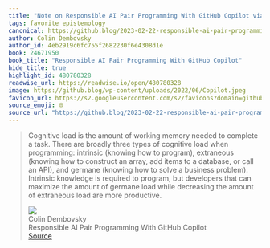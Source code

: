 ```yaml
---
title: "Note on Responsible AI Pair Programming With GitHub Copilot via Colin Dembovsky"
tags: favorite epistemology
canonical: https://github.blog/2023-02-22-responsible-ai-pair-programming-with-github-copilot/
author: Colin Dembovsky
author_id: 4eb2919c6fc755f2682230f6e4308d1e
book: 24671950
book_title: "Responsible AI Pair Programming With GitHub Copilot"
hide_title: true
highlight_id: 480780328
readwise_url: https://readwise.io/open/480780328
image: https://github.blog/wp-content/uploads/2022/06/Copilot.jpeg
favicon_url: https://s2.googleusercontent.com/s2/favicons?domain=github.blog
source_emoji: 🌐
source_url: "https://github.blog/2023-02-22-responsible-ai-pair-programming-with-github-copilot/#:~:text=Cognitive%20load%20is,are%20more%20productive."
---
```


> Cognitive load is the amount of working memory needed to complete a task. There are broadly three types of cognitive load when programming: intrinsic (knowing how to program), extraneous (knowing how to construct an array, add items to a database, or call an API), and germane (knowing how to solve a business problem). Intrinsic knowledge is required to program, but developers that can maximize the amount of germane load while decreasing the amount of extraneous load are more productive.
> <div class="quoteback-footer"><div class="quoteback-avatar"><img class="mini-favicon" src="https://s2.googleusercontent.com/s2/favicons?domain=github.blog"></div><div class="quoteback-metadata"><div class="metadata-inner"><span style="display:none">FROM:</span><div aria-label="Colin Dembovsky" class="quoteback-author"> Colin Dembovsky</div><div aria-label="Responsible AI Pair Programming With GitHub Copilot" class="quoteback-title"> Responsible AI Pair Programming With GitHub Copilot</div></div></div><div class="quoteback-backlink"><a target="_blank" aria-label="go to the full text of this quotation" rel="noopener" href="https://github.blog/2023-02-22-responsible-ai-pair-programming-with-github-copilot/#:~:text=Cognitive%20load%20is,are%20more%20productive." class="quoteback-arrow"> Source</a></div></div>